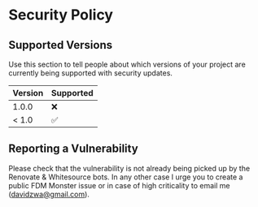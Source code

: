 # Security Policy

## Supported Versions

Use this section to tell people about which versions of your project are
currently being supported with security updates.

| Version | Supported          |
| ------- |--------------------|
| 1.0.0   | :x:                |
| < 1.0   | :white_check_mark: |

## Reporting a Vulnerability

Please check that the vulnerability is not already being picked up by the 
Renovate & Whitesource bots. In any other case I urge you to create a public FDM Monster issue or 
in case of high criticality to email me (davidzwa@gmail.com).
